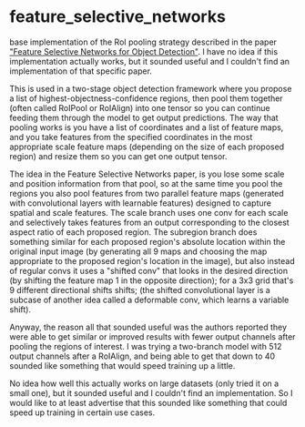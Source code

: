 # feature_selective_networks

base implementation of the RoI pooling strategy described in the paper ["Feature Selective Networks for Object Detection"](https://arxiv.org/abs/1711.08879). I have no idea if this implementation actually works, but it sounded useful and I couldn't find an implementation of that specific paper.

This is used in a two-stage object detection framework where you propose a list of highest-objectness-confidence regions, then pool them together (often called RoIPool or RoIAlign) into one tensor so you can continue feeding them through the model to get output predictions. The way that pooling works is you have a list of coordinates and a list of feature maps, and you take features from the specified coordinates in the most appropriate scale feature maps (depending on the size of each proposed region) and resize them so you can get one output tensor.

The idea in the Feature Selective Networks paper, is you lose some scale and position information from that pool, so at the same time you pool the regions you also pool features from two parallel feature maps (generated with convolutional layers with learnable features) designed to capture spatial and scale features. The scale branch uses one conv for each scale and selectively takes features from an output corresponding to the closest aspect ratio of each proposed region. The subregion branch does something similar for each proposed region's absolute location within the original input image (by generating all 9 maps and choosing the map appropriate to the proposed region's location in the image), but also instead of regular convs it uses a "shifted conv" that looks in the desired direction (by shifting the feature map 1 in the opposite direction); for a 3x3 grid that's 9 different directional shifts shifts; (the shifted convolutional layer is a subcase of another idea called a deformable conv, which learns a variable shift).

Anyway, the reason all that sounded useful was the authors reported they were able to get similar or improved results with fewer output channels after pooling the regions of interest. I was trying a two-branch model with 512 output channels after a RoIAlign, and being able to get that down to 40 sounded like something that would speed training up a little.

No idea how well this actually works on large datasets (only tried it on a small one), but it sounded useful and I couldn't find an implementation. So I would like to at least advertise that this sounded like something that could speed up training in certain use cases.
